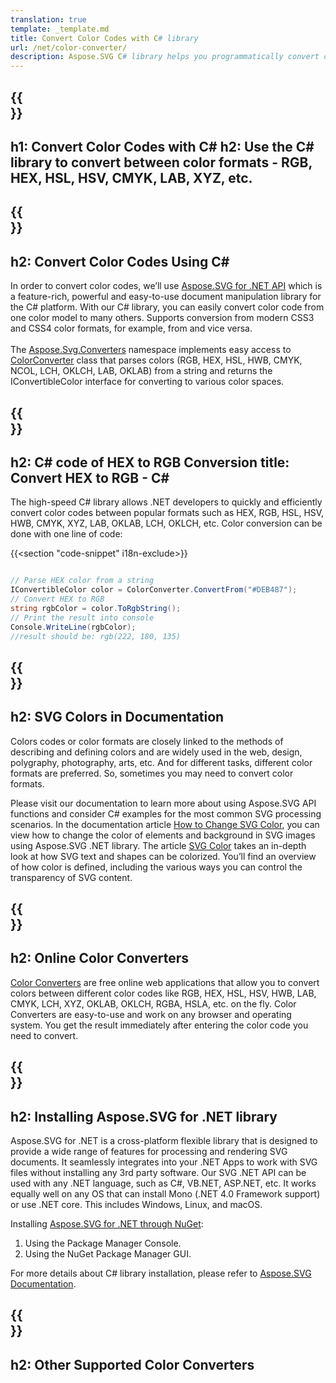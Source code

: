 ```yaml
---
translation: true
template: _template.md
title: Convert Color Codes with C# library
url: /net/color-converter/
description: Aspose.SVG C# library helps you programmatically convert color formats - RGB, HEX, HSL, HSV, CMYK, LAB, XYZ, etc.
---
```


{{<section banner>}}
---
h1: Convert Color Codes with C# 
h2: Use the C# library to convert  between color formats - RGB, HEX, HSL, HSV, CMYK, LAB, XYZ, etc.
---

{{<section overview>}}
---
h2: Convert Color Codes Using C#
---

In order to convert color codes, we’ll use <a href="https://products.aspose.com/svg/net/" target="_blank">Aspose.SVG for .NET API</a> which is a feature-rich, powerful and easy-to-use document manipulation library for the C# platform. With our C# library, you can easily convert color code from one color model to many others. Supports conversion from modern CSS3 and CSS4 color formats, for example, from and vice versa.<br><br>
The [Aspose.Svg.Converters](https://reference.aspose.com/svg/net/aspose.svg.converters/) namespace implements easy access to [ColorConverter](https://reference.aspose.com/svg/net/aspose.svg.converters/colorconverter/) class that parses colors (RGB, HEX, HSL, HWB, CMYK, NCOL, LCH, OKLCH, LAB, OKLAB) from a string and returns the IConvertibleColor interface for converting to various color spaces.

{{<section demos>}}
---
h2: C# code of HEX to RGB Conversion
title: Convert HEX to RGB - C#
---

The high-speed C# library allows .NET developers to quickly and efficiently convert color codes between popular formats such as HEX, RGB, HSL, HSV, HWB, CMYK, XYZ, LAB, OKLAB, LCH, OKLCH, etc. Color conversion can be done with one line of code:

{{<section "code-snippet" i18n-exclude>}}

```cs

// Parse HEX color from a string
IConvertibleColor color = ColorConverter.ConvertFrom("#DEB487");
// Convert HEX to RGB 
string rgbColor = color.ToRgbString();
// Print the result into console
Console.WriteLine(rgbColor);
//result should be: rgb(222, 180, 135)

```

{{<section documentation>}}
---
h2: SVG Colors in Documentation
---

Colors codes or color formats are closely linked to the methods of describing and defining colors and are widely used in the web, design, polygraphy, photography, arts, etc. And for different tasks, different color formats are preferred. So, sometimes you may need to convert color formats.<br>

Please visit our documentation to learn more about using Aspose.SVG API functions and consider C# examples for the most common SVG processing scenarios. In the documentation article <a href="https://docs.aspose.com/svg/net/how-to-work-with-aspose-svg-api/how-to-change-svg-color/" target="_blank">How to Change SVG Color</a>, you can view how to change the color of elements and background in SVG images using Aspose.SVG .NET library. The article <a href="https://docs.aspose.com/svg/net/drawing-basics/svg-color/" target="_blank">SVG Color</a> takes an in-depth look at how SVG text and shapes can be colorized. You’ll find an overview of how color is defined, including the various ways you can control the transparency of SVG content.

{{<section online-color-converter>}}
---
h2: Online Color Converters
---

[Color Converters](https://products.aspose.app/svg/color-converter) are free online web applications that allow you to convert colors between different color codes like RGB, HEX, HSL, HSV, HWB, LAB, CMYK, LCH, XYZ, OKLAB, OKLCH, RGBA, HSLA, etc. on the fly. Color Converters are easy-to-use and work on any browser and operating system. You get the result immediately after entering the color code you need to convert.

{{<section installing>}}
---
h2: Installing Aspose.SVG for .NET library
---

Aspose.SVG for .NET is a cross-platform flexible library that is designed to provide a wide range of features for processing and rendering SVG documents. It seamlessly integrates into your .NET Apps to work with SVG files without installing any 3rd party software.  Our SVG .NET API can be used with any .NET language, such as C#, VB.NET, ASP.NET, etc. It works equally well on any OS that can install Mono (.NET 4.0 Framework support) or use .NET core.  This includes Windows, Linux, and macOS.

Installing <a href="https://www.nuget.org/packages/Aspose.SVG" target="_blank">Aspose.SVG for .NET through NuGet</a>:

1. Using the Package Manager Console. 
2. Using the NuGet Package Manager GUI.</br>  

For more details about C# library installation, please refer to [Aspose.SVG Documentation](https://docs.aspose.com/svg/net/getting-started/installation/).

{{<section other-color-converters>}}
---
h2: Other Supported Color Converters
---